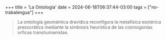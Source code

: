 +++
title = 'La Ontología'
date = 2024-06-18T06:37:44-03:00
tags = ["no-trabalengua"]
+++

> La ontología geomántica dravídica reconfigura la metafísica esotérica presocrática mediante la simbiosis heurística de las cosmogonías orficas transhumanistas.

<!--more-->
